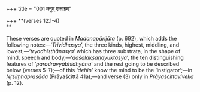 +++
title = "001 मनुम् एकाग्रम्"

+++
**(verses 12.1-4)  
**

These verses are quoted in *Madanapārijāta* (p. 692), which adds the
following notes:—‘*Trividhasya*’, the three kinds, highest, middling,
and lowest,—‘*tryadhiṣṭhānasya*’ which has three substrata, in the shape
of mind, speech and body,—‘*daśalakṣaṇayuktasya*’, the ten
distinguishing features of ‘*paradravyābhidhyāna*’ and the rest going to
be described below (verses 5-7);—of this ‘*dehin*’ know the mind to be
the ‘instigator’;—in *Nṛsiṃhaprasāda* (Prāyaścittā 41a);—and verse (3)
only in *Prāyaścittaviveka* (p. 12).
